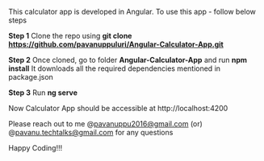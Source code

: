 This calculator app is developed in Angular.
To use this app - follow below steps

**Step 1**
Clone the repo using **git clone https://github.com/pavanuppuluri/Angular-Calculator-App.git**

**Step 2**
Once cloned, go to folder **Angular-Calculator-App** and run **npm install**
It downloads all the required dependencies mentioned in package.json

**Step 3**
Run **ng serve**

Now Calculator App should be accessible at http://localhost:4200

Please reach out to me @pavanuppu2016@gmail.com (or) @pavanu.techtalks@gmail.com for any questions

Happy Coding!!!


